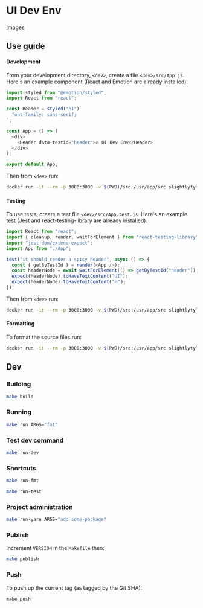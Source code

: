 # UI Dev Env

[Images](https://hub.docker.com/r/slightlytyler/ui-dev-env/)

## Use guide

#### Development

From your development directory, `<dev>`, create a file `<dev>/src/App.js`.
Here's an example component (React and Emotion are already installed).

```js
import styled from "@emotion/styled";
import React from "react";

const Header = styled("h1")`
  font-family: sans-serif;
`;

const App = () => (
  <div>
    <Header data-testid="header">🔥 UI Dev Env</Header>
  </div>
);

export default App;
```

Then from `<dev>` run:

```sh
docker run -it --rm -p 3000:3000 -v $(PWD)/src:/usr/app/src slightlytyler/ui-dev-env dev
```

#### Testing

To use tests, create a test file `<dev>/src/App.test.js`. 
Here's an example test (Jest and react-testing-library are already installed).

```js
import React from "react";
import { cleanup, render, waitForElement } from "react-testing-library";
import "jest-dom/extend-expect";
import App from "./App";

test("it should render a spicy header", async () => {
  const { getByTestId } = render(<App />);
  const headerNode = await waitForElement(() => getByTestId("header"));
  expect(headerNode).toHaveTextContent("UI");
  expect(headerNode).toHaveTextContent("🔥");
});
```

Then from `<dev>` run:

```sh
docker run -it --rm -p 3000:3000 -v $(PWD)/src:/usr/app/src slightlytyler/ui-dev-env test
```

#### Formatting

To format the source files run:

```sh
docker run -it --rm -p 3000:3000 -v $(PWD)/src:/usr/app/src slightlytyler/ui-dev-env fmt
```

## Dev

### Building

```sh
make build
```

### Running

```sh
make run ARGS="fmt"
```

### Test dev command

```sh
make run-dev
```

### Shortcuts

```sh
make run-fmt
```

```sh
make run-test
```

### Project administration

```sh
make run-yarn ARGS="add some-package"
```

### Publish

Increment `VERSION` in the `Makefile` then:

```sh
make publish
```

### Push

To push up the current tag (as tagged by the Git SHA):

```
make push
```